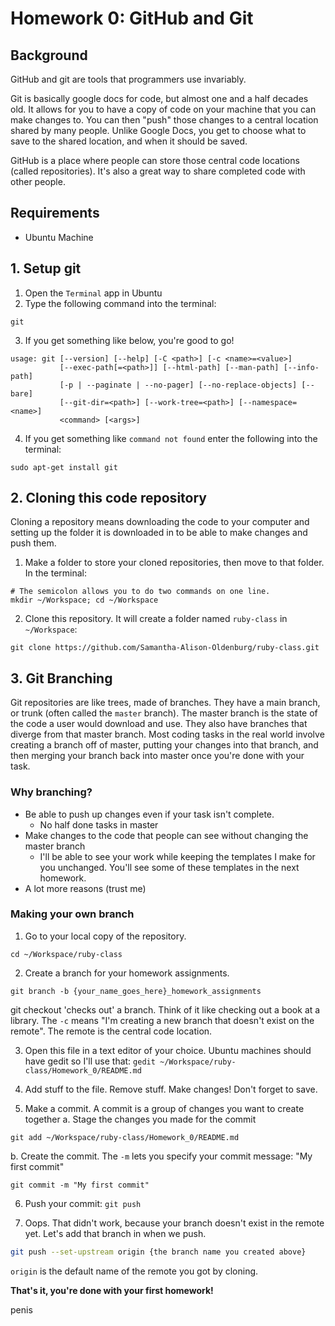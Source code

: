 # Homework 0: GitHub and Git #

## Background ##

GitHub and git are tools that programmers use invariably.

Git is basically google docs for code, but almost one and a half decades old. It allows for you to have a copy of code on your machine that you can make changes to. You can then "push" those changes to a central location shared by many people. Unlike Google Docs, you get to choose what to save to the shared location, and when it should be saved.

GitHub is a place where people can store those central code locations (called repositories). It's also a great way to share completed code with other people.

## Requirements ##
* Ubuntu Machine

## 1. Setup git ##


1. Open the `Terminal` app in Ubuntu
2. Type the following command into the terminal:

```
git
```

3. If you get something like below, you're good to go!

```
usage: git [--version] [--help] [-C <path>] [-c <name>=<value>]
           [--exec-path[=<path>]] [--html-path] [--man-path] [--info-path]
           [-p | --paginate | --no-pager] [--no-replace-objects] [--bare]
           [--git-dir=<path>] [--work-tree=<path>] [--namespace=<name>]
           <command> [<args>]
```

4. If you get something like `command not found` enter the following into the terminal:

```
sudo apt-get install git
```

## 2. Cloning this code repository ##

Cloning a repository means downloading the code to your computer and setting up the folder it is downloaded in to be able to make changes and push them.

1. Make a folder to store your cloned repositories, then move to that folder. In the terminal:

```
# The semicolon allows you to do two commands on one line.
mkdir ~/Workspace; cd ~/Workspace
```

2. Clone this repository. It will create a folder named `ruby-class` in `~/Workspace`:

```
git clone https://github.com/Samantha-Alison-Oldenburg/ruby-class.git
```

## 3. Git Branching ##

Git repositories are like trees, made of branches. They have a main branch, or trunk (often called the `master` branch). The master branch is the state of the code a user would download and use. They also have branches that diverge from that master branch. Most coding tasks in the real world involve creating a branch off of master, putting your changes into that branch, and then merging your branch back into master once you're done with your task.

### Why branching? ###
* Be able to push up changes even if your task isn't complete.
  * No half done tasks in master
* Make changes to the code that people can see without changing the master branch
  * I'll be able to see your work while keeping the templates I make for you unchanged. You'll see some of these templates in the next homework.
* A lot more reasons (trust me)

### Making your own branch ###
1. Go to your local copy of the repository.

```
cd ~/Workspace/ruby-class
```

2. Create a branch for your homework assignments.

```
git branch -b {your_name_goes_here}_homework_assignments
```

git checkout 'checks out' a branch. Think of it like checking out a book at a library. The `-c` means "I'm creating a new branch that doesn't exist on the remote". The remote is the central code location.

3. Open this file in a text editor of your choice. Ubuntu machines should have gedit so I'll use that: `gedit ~/Workspace/ruby-class/Homework_0/README.md`

4. Add stuff to the file. Remove stuff. Make changes! Don't forget to save.

5. Make a commit. A commit is a group of changes you want to create together
  a. Stage the changes you made for the commit
```
git add ~/Workspace/ruby-class/Homework_0/README.md
```

  b. Create the commit. The `-m` lets you specify your commit message: "My first commit"

```
git commit -m "My first commit"
```

6. Push your commit: `git push`

7. Oops. That didn't work, because your branch doesn't exist in the remote yet. Let's add that branch in when we push.

``` bash
git push --set-upstream origin {the branch name you created above}
```

`origin` is the default name of the remote you got by cloning.

**That's it, you're done with your first homework!**

penis
